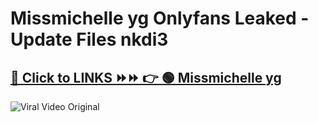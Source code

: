 
 # Missmichelle yg Onlyfans Leaked - Update Files nkdi3

## <h2><a href="https://clipsfans.com/Missmichelle_yg&ref=git">🔗 Click to LINKS ⏩⏩ 👉 🟢 Missmichelle yg </a></h2>

<a href="https://clipsfans.com/Missmichelle_yg&ref=git" rel="nofollow" data-target="animated-image.originalLink"><img src="https://i.ibb.co.com/xMMVF88/686577567.gif" alt="Viral Video Original" style="max-width: 100%; display: inline-block;" data-target="animated-image.originalImage"></a>

